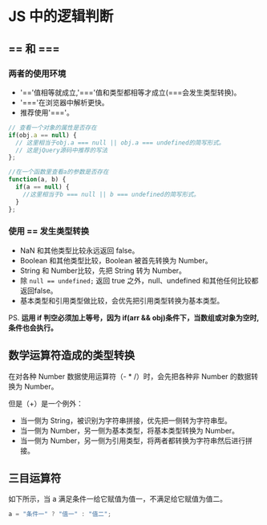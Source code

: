 # JS 中的逻辑判断

## == 和 ===

### 两者的使用环境

- '=='值相等就成立,'==='值和类型都相等才成立(===会发生类型转换)。
- '==='在浏览器中解析更快。
- 推荐使用'==='。

```js
// 查看一个对象的属性是否存在
if(obj.a == null) {
  // 这里相当于obj.a === null || obj.a === undefined的简写形式。
  // 这是jQuery源码中推荐的写法
};

//在一个函数里查看a的参数是否存在
function(a, b) {
  if(a == null) {
    //这里相当于b === null || b === undefined的简写形式。
  }
};
```

### 使用 == 发生类型转换

- NaN 和其他类型比较永远返回 false。
- Boolean 和其他类型比较，Boolean 被首先转换为 Number。
- String 和 Number比较，先把 String 转为 Number。
- 除 `null == undefined;` 返回 true 之外，null、undefined 和其他任何比较都返回false。
- 基本类型和引用类型做比较，会优先把引用类型转换为基本类型。

PS. **运用 if 判空必须加上等号，因为 if(arr && obj)条件下，当数组或对象为空时,条件也会执行。**

## 数学运算符造成的类型转换

在对各种 Number 数据使用运算符（- \* /）时，会先把各种非 Number 的数据转换为 Number。

但是（+）是一个例外：

- 当一侧为 String，被识别为字符串拼接，优先把一侧转为字符串型。
- 当一侧为 Number，另一侧为基本类型，将基本类型转换为 Number。
- 当一侧为 Number，另一侧为引用类型，将两者都转换为字符串然后进行拼接。

## 三目运算符

如下所示，当 a 满足条件一给它赋值为值一，不满足给它赋值为值二。

```js
a = "条件一" ? "值一" : "值二";
```

